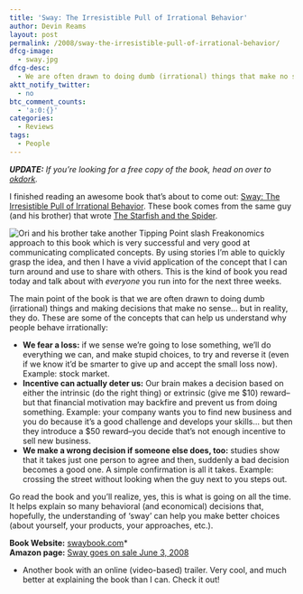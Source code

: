```yaml
---
title: 'Sway: The Irresistible Pull of Irrational Behavior'
author: Devin Reams
layout: post
permalink: /2008/sway-the-irresistible-pull-of-irrational-behavior/
dfcg-image:
  - sway.jpg
dfcg-desc:
  - We are often drawn to doing dumb (irrational) things that make no sense... or do they?
aktt_notify_twitter:
  - no
btc_comment_counts:
  - 'a:0:{}'
categories:
  - Reviews
tags:
  - People
---
```

***UPDATE:** If you&#8217;re looking for a free copy of the book, head on over to [okdork][1].*

I finished reading an awesome book that&#8217;s about to come out: [Sway: The Irresistible Pull of Irrational Behavior][2]. These book comes from the same guy (and his brother) that wrote [The Starfish and the Spider][3].

<img src="http://www.devinreams.com/wp-content/uploads/2008/06/swaybook.jpg" style="float:left" />Ori and his brother take another Tipping Point slash Freakonomics approach to this book which is very successful and very good at communicating complicated concepts. By using stories I&#8217;m able to quickly grasp the idea, and then I have a vivid application of the concept that I can turn around and use to share with others. This is the kind of book you read today and talk about with *everyone* you run into for the next three weeks.

The main point of the book is that we are often drawn to doing dumb (irrational) things and making decisions that make no sense&#8230; but in reality, they do. These are some of the concepts that can help us understand why people behave irrationally:

*   **We fear a loss:** if we sense we&#8217;re going to lose something, we&#8217;ll do everything we can, and make stupid choices, to try and reverse it (even if we know it&#8217;d be smarter to give up and accept the small loss now). Example: stock market.
*   **Incentive can actually deter us:** Our brain makes a decision based on either the intrinsic (do the right thing) or extrinsic (give me $10) reward&#8211;but that financial motivation may backfire and prevent us from doing something. Example: your company wants you to find new business and you do because it&#8217;s a good challenge and develops your skills&#8230; but then they introduce a $50 reward&#8211;you decide that&#8217;s not enough incentive to sell new business.
*   **We make a wrong decision if someone else does, too:** studies show that it takes just one person to agree and then, suddenly a bad decision becomes a good one. A simple confirmation is all it takes. Example: crossing the street without looking when the guy next to you steps out.

Go read the book and you&#8217;ll realize, yes, this is what is going on all the time. It helps explain so many behavioral (and economical) decisions that, hopefully, the understanding of &#8216;sway&#8217; can help you make better choices (about yourself, your products, your approaches, etc.).

**Book Website:** [swaybook.com][4]*  
**Amazon page:** [Sway goes on sale June 3, 2008][2]

* Another book with an online (video-based) trailer. Very cool, and much better at explaining the book than I can. Check it out!

 [1]: http://okdork.com/2008/06/03/startup-tips-how-i-grew-a-waiting-list-of-20000-at-mintcom-part-i/
 [2]: http://www.amazon.com/Sway-Irresistible-Pull-Irrational-Behavior/dp/0385524382
 [3]: http://devinreams.com/blog/2006/10/23/the-starfish-and-the-spider/
 [4]: http://www.swaybook.com/